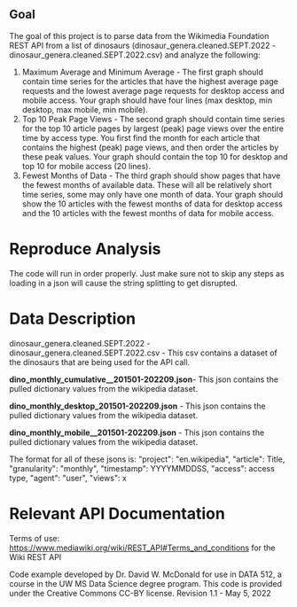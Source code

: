 ## Goal
The goal of this project is to parse data from the Wikimedia Foundation REST API from a list of dinosaurs (dinosaur_genera.cleaned.SEPT.2022 - dinosaur_genera.cleaned.SEPT.2022.csv) and analyze the following:

1. Maximum Average and Minimum Average - 
The first graph should contain time series
for the articles that have the highest average page requests and the lowest average page
requests for desktop access and mobile access. Your graph should have four lines (max
desktop, min desktop, max mobile, min mobile).
2. Top 10 Peak Page Views - 
The second graph should contain time series for the top 10
article pages by largest (peak) page views over the entire time by access type. You first find
the month for each article that contains the highest (peak) page views, and then order the
articles by these peak values. Your graph should contain the top 10 for desktop and top 10
for mobile access (20 lines).
3. Fewest Months of Data - 
The third graph should show pages that have the fewest months
of available data. These will all be relatively short time series, some may only have one
month of data. Your graph should show the 10 articles with the fewest months of data for
desktop access and the 10 articles with the fewest months of data for mobile access.

# Reproduce Analysis
The code will run in order properly. Just make sure not to skip any steps as loading in a json will cause the string splitting to get disrupted. 

# Data Description
dinosaur_genera.cleaned.SEPT.2022 - dinosaur_genera.cleaned.SEPT.2022.csv - This csv contains a dataset of the dinosaurs that are being used for the API call.

**dino_monthly_cumulative__201501-202209.json**- This json contains the pulled dictionary values from the wikipedia dataset.

**dino_monthly_desktop_201501-202209.json** - This json contains the pulled dictionary values from the wikipedia dataset.

**dino_monthly_mobile__201501-202209.json** - This json contains the pulled dictionary values from the wikipedia dataset.

The format for all of these jsons is:
        "project": "en.wikipedia",
        "article": Title,
        "granularity": "monthly",
        "timestamp": YYYYMMDDSS,
        "access": access type,
        "agent": "user",
        "views": x

# Relevant API Documentation
Terms of use: https://www.mediawiki.org/wiki/REST_API#Terms_and_conditions for the Wiki REST API

Code example developed by Dr. David W. McDonald for use in DATA 512, a course in the UW MS Data Science degree program. This code is provided under the Creative Commons CC-BY license. Revision 1.1 - May 5, 2022
